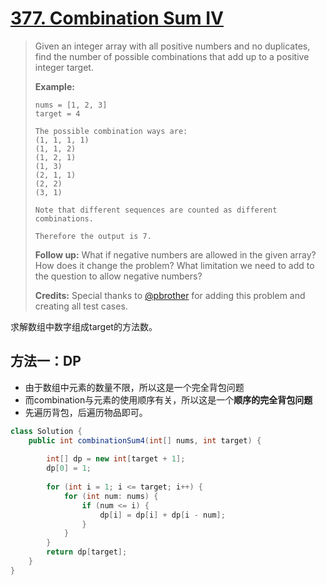 # [377. Combination Sum IV][1]

> Given an integer array with all positive numbers and no duplicates, find the number of possible combinations that add up to a positive integer target.
>
> **Example:**
>
> ```
> nums = [1, 2, 3]
> target = 4
> 
> The possible combination ways are:
> (1, 1, 1, 1)
> (1, 1, 2)
> (1, 2, 1)
> (1, 3)
> (2, 1, 1)
> (2, 2)
> (3, 1)
> 
> Note that different sequences are counted as different combinations.
> 
> Therefore the output is 7.
> ```
>
>  
>
> **Follow up:**
> What if negative numbers are allowed in the given array?
> How does it change the problem?
> What limitation we need to add to the question to allow negative numbers?
>
> **Credits:**
> Special thanks to [@pbrother](https://leetcode.com/pbrother/) for adding this problem and creating all test cases.



求解数组中数字组成target的方法数。



## 方法一：DP

* 由于数组中元素的数量不限，所以这是一个完全背包问题
* 而combination与元素的使用顺序有关，所以这是一个**顺序的完全背包问题**
* 先遍历背包，后遍历物品即可。

```java
class Solution {
    public int combinationSum4(int[] nums, int target) {
       
        int[] dp = new int[target + 1];
        dp[0] = 1;
        
        for (int i = 1; i <= target; i++) {
            for (int num: nums) {
                if (num <= i) {
                    dp[i] = dp[i] + dp[i - num];
                }
            }
        }
        return dp[target];
    }
}
```







[1]:https://leetcode.com/problems/combination-sum-iv/